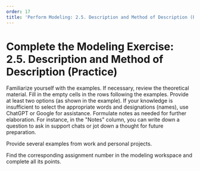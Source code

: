 ```yaml
---
order: 17
title: 'Perform Modeling: 2.5. Description and Method of Description (Practice)'
---
```


# Complete the Modeling Exercise: 2.5. Description and Method of Description (Practice)

Familiarize yourself with the examples. If necessary, review the theoretical material. Fill in the empty cells in the rows following the examples. Provide at least two options (as shown in the example). If your knowledge is insufficient to select the appropriate words and designations (names), use ChatGPT or Google for assistance. Formulate notes as needed for further elaboration. For instance, in the "Notes" column, you can write down a question to ask in support chats or jot down a thought for future preparation.

Provide several examples from work and personal projects.

Find the corresponding assignment number in the modeling workspace and complete all its points.